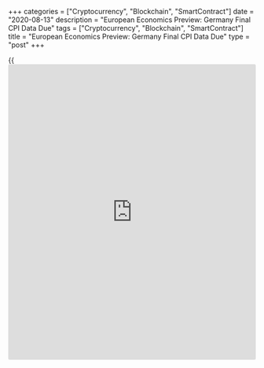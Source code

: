 +++
categories = ["Cryptocurrency", "Blockchain", "SmartContract"]
date = "2020-08-13"
description = "European Economics Preview: Germany Final CPI Data Due"
tags = ["Cryptocurrency", "Blockchain", "SmartContract"]
title = "European Economics Preview: Germany Final CPI Data Due"
type = "post"
+++

{{<iframe id="large-banner" src="https://www.bounty.group/#slide=9.0" width="100%" height="600" scrolling="no" style="border: 0px solid rgb(216, 221, 230); border-radius: 3px;">}}

Final consumer prices from Germany and unemployment from France are due
on Thursday, headlining a light day for the European economic [news](https://www.letsplayfx.com/blog/forex-news-website/).

At 1.30 am ET, the French statistical office Insee publishes
unemployment data for the second quarter. The jobless rate is seen
rising to 8.3 percent from 7.8 percent in the first quarter.

At 2.00 am ET, Destatis is set to publish Germany's final consumer
prices for July. According to preliminary estimate, consumer prices fell
0.1 percent on year, following a 0.9 percent rise in June.

At 3.00 am ET, Spain's INE is scheduled to issue final consumer prices
for July. Economists expect the statistical office to confirm 0.6
percent annual fall in June.  
  
In the meantime, consumer price data is due from the Czech Republic.
Inflation is seen easing to 3.1 percent in July from 3.3 percent in
June.

At 6.00 am ET, Ireland's consumer price data is due for July. Prices had
fallen 0.4 percent annually in June.

For comments and feedback [contact](https://www.playgroundfx.com/contact/): editorial@rtt[news](https://www.letsplayfx.com/blog/forex-news-website/).com

[Business News][1]

   1. www.rtt[news](https://www.letsplayfx.com/blog/forex-news-website/).com/Content/Business.aspx